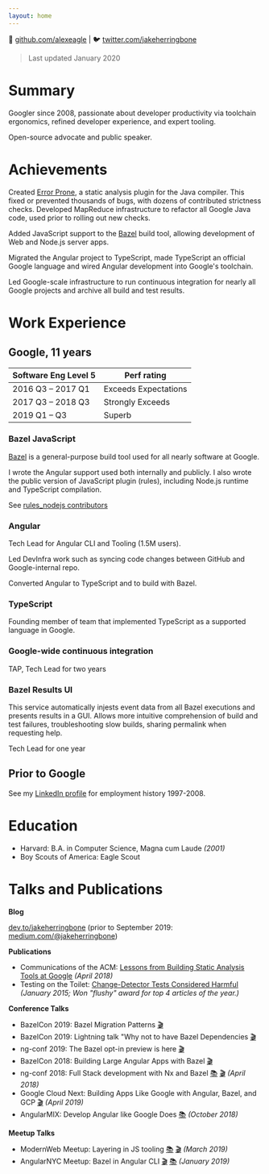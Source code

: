 ```yaml
---
layout: home
---
```


🐙 [github.com/alexeagle](https://github.com/alexeagle)
|
🐦 [twitter.com/jakeherringbone](http://twitter.com/jakeherringbone)

> Last updated January 2020

# Summary

Googler since 2008, passionate about 
developer productivity via toolchain ergonomics, 
refined developer experience, 
and expert tooling.

Open-source advocate and public speaker.

# Achievements

Created [Error Prone](https://errorprone.info), a static analysis plugin for the Java compiler.
This fixed or prevented thousands of bugs, with dozens of contributed strictness checks.
Developed MapReduce infrastructure to refactor all Google Java code, used prior to rolling out new checks.

Added JavaScript support to the [Bazel] build tool, allowing development of Web and Node.js server apps.

Migrated the Angular project to TypeScript, made TypeScript an official Google language and wired Angular development into Google's toolchain.

Led Google-scale infrastructure to run continuous integration for nearly all Google projects and archive all build and test results.

# Work Experience

## Google, 11 years

| Software Eng Level 5 |  Perf rating  |
| -------------------- | ------------- |
| 2016 Q3 – 2017 Q1    | Exceeds Expectations |
| 2017 Q3 – 2018 Q3    | Strongly Exceeds |
| 2019 Q1 – Q3         | Superb |

### Bazel JavaScript

[Bazel] is a general-purpose build tool used for all nearly software at Google.

I wrote the Angular support used both internally and publicly. I also wrote the public version of JavaScript plugin (rules), including Node.js runtime and TypeScript compilation.

See [rules_nodejs contributors](https://github.com/bazelbuild/rules_nodejs/graphs/contributors)

### Angular

Tech Lead for Angular CLI and Tooling (1.5M users).

Led DevInfra work such as syncing code changes between GitHub and Google-internal repo.

Converted Angular to TypeScript and to build with Bazel.

### TypeScript

Founding member of team that implemented TypeScript as a supported language in Google.

### Google-wide continuous integration

TAP, Tech Lead for two years

### Bazel Results UI

This service automatically injests event data from all Bazel executions and presents results in a GUI.
Allows more intuitive comprehension of build and test failures, troubleshooting slow builds, sharing permalink when requesting help.

Tech Lead for one year

## Prior to Google

See my [LinkedIn profile](https://www.linkedin.com/in/alexeagle) for employment history 1997-2008.

# Education

- Harvard: B.A. in Computer Science, Magna cum Laude _(2001)_
- Boy Scouts of America: Eagle Scout

# Talks and Publications

**Blog**

[dev.to/jakeherringbone](https://dev.to/jakeherringbone)
(prior to September 2019: [medium.com/@jakeherringbone](https://medium.com/@jakeherringbone))

**Publications**

- Communications of the ACM: [Lessons from Building Static Analysis Tools at Google](https://cacm.acm.org/magazines/2018/4/226371-lessons-from-building-static-analysis-tools-at-google/fulltext) _(April 2018)_
- Testing on the Toilet: [Change-Detector Tests Considered Harmful](https://testing.googleblog.com/2015/01/testing-on-toilet-change-detector-tests.html) _(January 2015; Won "flushy" award for top 4 articles of the year.)_

**Conference Talks**

- BazelCon 2019: Bazel Migration Patterns [🎬](https://www.youtube.com/watch?v=UwuRGpVpmbo&list=PLxNYxgaZ8Rsf-7g43Z8LyXct9ax6egdSj&index=35&t=0s)
- BazelCon 2019: Lightning talk "Why not to have Bazel Dependencies [🎬](https://www.youtube.com/watch?list=PLxNYxgaZ8Rsf-7g43Z8LyXct9ax6egdSj&v=2KzOLddhdoI)
- ng-conf 2019: The Bazel opt-in preview is here [🎬](https://www.youtube.com/watch?v=J1lnp-nU4wM)
- BazelCon 2018: Building Large Angular Apps with Bazel [🎬](https://www.youtube.com/watch?v=yBg9zG6ZGb4)
- ng-conf 2018: Full Stack development with Nx and Bazel [📚](https://docs.google.com/presentation/d/1fSZwcpO9hUBFd_k9hUS45ZyVJcZLEyz0VxISSOnIZ1I/preview) [🎬](https://www.youtube.com/watch?v=1KDDIhcQORM) _(April 2018)_
- Google Cloud Next: Building Apps Like Google with Angular, Bazel, and GCP [🎬](https://www.youtube.com/watch?v=lDyIc2Abkwg) _(April 2019)_
- AngularMIX: Develop Angular like Google Does [📚](https://docs.google.com/presentation/d/1b0PdG-bxN0nwHa3ZuA0a_anOEYeMoI_CSsZl6ngZWp8/preview?slide=id.g26d86d3325_0_0) _(October 2018)_

**Meetup Talks**

- ModernWeb Meetup: Layering in JS tooling [📚](https://hackmd.io/p/HJZ_ekxuN) [🎬](https://drive.google.com/file/d/1AxrwjLUf_35Z2C9VK5Ut7wo5L89roHH2/view) _(March 2019)_
- AngularNYC Meetup: Bazel in Angular CLI [🎬](https://www.youtube.com/watch?v=fEUgZopCK8E) [📚](https://docs.google.com/presentation/d/1VcSkWDFkmkZKCP9yTfKbq-lTMU3qW_3zNabKItCWDec/preview) _(January 2019)_

[Bazel]: https://bazel.build
